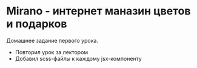 # Mirano - интернет маназин цветов и подарков

Домашнее задание первого урока.

- Повторил урок за лектором
- Добавил scss-файлы к каждому jsx-компоненту